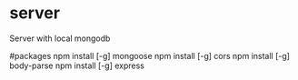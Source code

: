 # server
Server with local mongodb

#packages
npm install [-g] mongoose
npm install [-g] cors
npm install [-g] body-parse
npm install [-g] express
